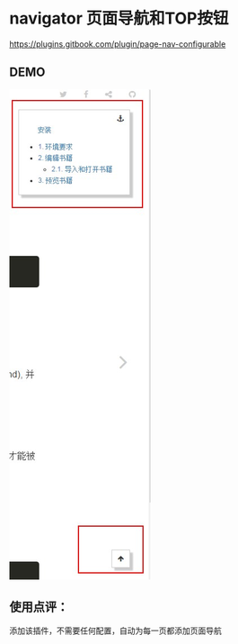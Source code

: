 # navigator 页面导航和TOP按钮
https://plugins.gitbook.com/plugin/page-nav-configurable

## DEMO
![](/images/page-nav-configurable-demo.jpg)

## 使用点评：
添加该插件，不需要任何配置，自动为每一页都添加页面导航